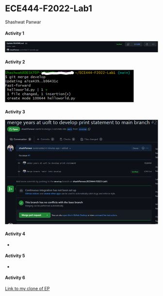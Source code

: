 # ECE444-F2022-Lab1

Shashwat Panwar

#### Activity 1

![alt text](https://github.com/shashPanwar/ECE444-F2022-Lab1/blob/main/images/readme_name.PNG)

#### Activity 2

![alt text](https://github.com/shashPanwar/ECE444-F2022-Lab1/blob/main/images/merge_helloworld_main.PNG)

#### Activity 3

![alt text](https://github.com/shashPanwar/ECE444-F2022-Lab1/blob/main/images/pull_request_issue.PNG)

#### Activity 4

-

#### Activity 5

-

#### Activity 6

[Link to my clone of EP](https://github.com/shashPanwar/ECE444-F2022-EP)
